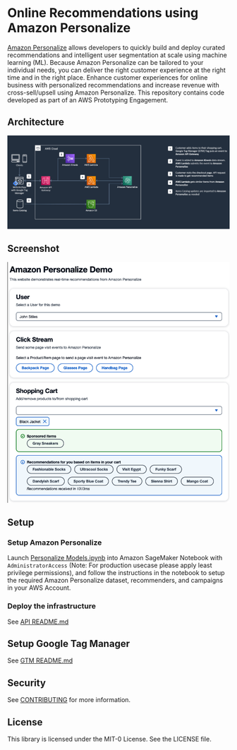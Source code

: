 # Online Recommendations using Amazon Personalize
[Amazon Personalize](https://aws.amazon.com/personalize/) allows developers to quickly build and deploy curated recommendations and intelligent user segmentation at scale using machine learning (ML). Because Amazon Personalize can be tailored to your individual needs, you can deliver the right customer experience at the right time and in the right place. 
Enhance customer experiences for online business with personalized recommendations and increase revenue with cross-sell/upsell using Amazon Personalize. This repository contains code developed as part of an AWS Prototyping Engagement.

## Architecture

![Architecture](./Architecture.png)

## Screenshot
![Demo UI](./demo_ui.png)

## Setup

### Setup Amazon Personalize
Launch [Personalize Models.ipynb](packages/api/src/notebook/Personalize%20Models.ipynb) into Amazon SageMaker Notebook with `AdministratorAccess` (Note: For production usecase please apply least privilege permissions), and follow the instructions in the notebook to setup the required Amazon Personalize dataset, recommenders, and campaigns in your AWS Account. 

### Deploy the infrastructure
See [API README.md](packages/api/README.md)

## Setup Google Tag Manager
See [GTM README.md](packages/gtm-tags/README.md)

## Security

See [CONTRIBUTING](CONTRIBUTING.md#security-issue-notifications) for more information.

## License

This library is licensed under the MIT-0 License. See the LICENSE file.